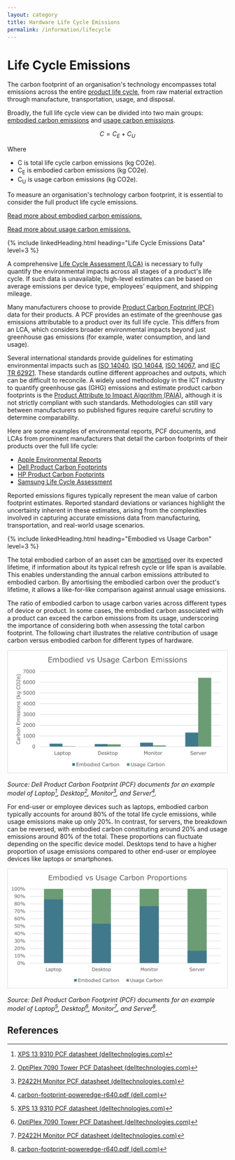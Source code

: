 ```yaml
---
layout: category
title: Hardware Life Cycle Emissions
permalink: /information/lifecycle
---
```


# Life Cycle Emissions

The carbon footprint of an organisation's technology encompasses total emissions across the entire [product life cycle](/glossary#product-life-cycle), from raw material extraction through manufacture, transportation, usage, and disposal. 

Broadly, the full life cycle view can be divided into two main groups: [embodied carbon emissions](/glossary#embodied-carbon) and [usage carbon emissions](/glossary#usage-carbon).

$$ C = C_E + C_U $$

Where
- C is total life cycle carbon emissions (kg CO2e).
- C<sub>E</sub> is embodied carbon emissions (kg CO2e).
- C<sub>U</sub> is usage carbon emissions (kg CO2e).

To measure an organisation's technology carbon footprint, it is essential to consider the full product life cycle emissions. 

[Read more about embodied carbon emissions.](embodied)

[Read more about usage carbon emissions.](usage)

{% include linkedHeading.html heading="Life Cycle Emissions Data" level=3 %}

A comprehensive [Life Cycle Assessment (LCA)](/glossary#life-cycle-assessment-lca) is necessary to fully quantify the environmental impacts across all stages of a product's life cycle. If such data is unavailable, high-level estimates can be based on average emissions per device type, employees’ equipment, and shipping mileage.

Many manufacturers choose to provide [Product Carbon Footprint (PCF)](/glossary#product-carbon-footprint-pcf) data for their products. A PCF provides an estimate of the greenhouse gas emissions attributable to a product over its full life cycle. This differs from an LCA, which considers broader environmental impacts beyond just greenhouse gas emissions (for example, water consumption, and land usage). 

Several international standards provide guidelines for estimating environmental impacts such as [ISO 14040](https://www.iso.org/standard/37456.html), [ISO 14044](https://www.iso.org/standard/38498.html), [ISO 14067](https://www.iso.org/standard/71206.html), and [IEC TR 62921](https://webstore.iec.ch/publication/25994). These standards outline different approaches and outputs, which can be difficult to reconcile. A widely used methodology in the ICT industry to quantify greenhouse gas (GHG) emissions and estimate product carbon footprints is the [Product Attribute to Impact Algorithm (PAIA)](https://msl.mit.edu/projects/paia/main.html), although it is not strictly compliant with such standards. Methodologies can still vary between manufacturers so published figures require careful scrutiny to determine comparability. 

Here are some examples of environmental reports, PCF documents, and LCAs from prominent manufacturers that detail the carbon footprints of their products over the full life cycle:

- [Apple Environmental Reports](https://www.apple.com/environment/)
- [Dell Product Carbon Footprints](https://www.dell.com/en-uk/dt/corporate/social-impact/advancing-sustainability/climate-action/product-carbon-footprints.htm)
- [HP Product Carbon Footprints](https://h20195.www2.hp.com/v2/library.aspx?doctype=95&footer=95&filter_doctype=no&showregionfacet=yes&filter_country=no&cc=us&lc=en&filter_oid=no&filter_prodtype=rw&prodtype=ij&showproductcompatibility=yes&showregion=yes&showreglangcol=yes&showdescription=yes%23doctype-95&sortorder-popular&teasers-off&isRetired-false&isRHParentNode-false&titleCheck-false#doctype-95&sortorder-popular&teasers-off&isRetired-false&isRHParentNode-false&titleCheck-false)
- [Samsung Life Cycle Assessment](https://www.samsung.com/global/sustainability/focus/products/sustainability-in-our-products/)

Reported emissions figures typically represent the mean value of carbon footprint estimates. Reported standard deviations or variances highlight the uncertainty inherent in these estimates, arising from the complexities involved in capturing accurate emissions data from manufacturing, transportation, and real-world usage scenarios.

{% include linkedHeading.html heading="Embodied vs Usage Carbon" level=3 %}

The total embodied carbon of an asset can be [amortised](/glossary#amortisation) over its expected lifetime, if information about its typical refresh cycle or life span is available. This enables understanding the annual carbon emissions attributed to embodied carbon. By amortising the embodied carbon over the product's lifetime, it allows a like-for-like comparison against annual usage emissions. 

The ratio of embodied carbon to usage carbon varies across different types of device or product. In some cases, the embodied carbon associated with a product can exceed the carbon emissions from its usage, underscoring the importance of considering both when assessing the total carbon footprint. The following chart illustrates the relative contribution of usage carbon versus embodied carbon for different types of hardware.

![embodied-vs-usage-amounts](/assets/images/embodied-vs-usage-amounts.png)

*Source: Dell Product Carbon Footprint (PCF) documents for an example model of Laptop[^laptop], Desktop[^desktop], Monitor[^monitor], and Server[^server].*

For end-user or employee devices such as laptops, embodied carbon typically accounts for around 80% of the total life cycle emissions, while usage emissions make up only 20%. In contrast, for servers, the breakdown can be reversed, with embodied carbon constituting around 20% and usage emissions around 80% of the total. These proportions can fluctuate depending on the specific device model. Desktops tend to have a higher proportion of usage emissions compared to other end-user or employee devices like laptops or smartphones.

![embodied-vs-usage-proportions](/assets/images/embodied-vs-usage-proportions.png)

*Source: Dell Product Carbon Footprint (PCF) documents for an example model of Laptop[^laptop], Desktop[^desktop], Monitor[^monitor], and Server[^server].*

## References

[^laptop]: [XPS 13 9310 PCF datasheet (delltechnologies.com)](https://www.delltechnologies.com/asset/en-gb/products/laptops-and-2-in-1s/technical-support/xps-13-9310.pdf)
[^desktop]: [OptiPlex 7090 Tower PCF Datasheet (delltechnologies.com)](https://www.delltechnologies.com/asset/en-gb/products/desktops-and-all-in-ones/technical-support/optiplex-7090-tower-pcf-datasheet.pdf)
[^monitor]: [P2422H Monitor PCF datasheet (delltechnologies.com)](https://www.delltechnologies.com/asset/en-gb/products/electronics-and-accessories/technical-support/p2422h-monitor-pcf-datasheet.pdf)
[^server]: [carbon-footprint-poweredge-r640.pdf (dell.com)](https://i.dell.com/sites/csdocuments/CorpComm_Docs/en/carbon-footprint-poweredge-r640.pdf)